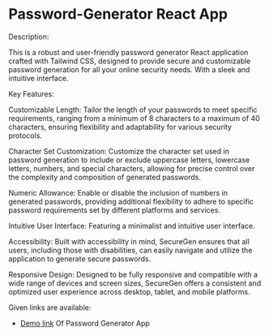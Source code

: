 # Password-Generator React App

Description:

This is a robust and user-friendly password generator React application crafted with Tailwind CSS, designed to provide secure and customizable password generation for all your online security needs. With a sleek and intuitive interface.

Key Features:

Customizable Length: Tailor the length of your passwords to meet specific requirements, ranging from a minimum of 8 characters to a maximum of 40 characters, ensuring flexibility and adaptability for various security protocols.

Character Set Customization: Customize the character set used in password generation to include or exclude uppercase letters, lowercase letters, numbers, and special characters, allowing for precise control over the complexity and composition of generated passwords.

Numeric Allowance: Enable or disable the inclusion of numbers in generated passwords, providing additional flexibility to adhere to specific password requirements set by different platforms and services.

Intuitive User Interface: Featuring a minimalist and intuitive user interface.

Accessibility: Built with accessibility in mind, SecureGen ensures that all users, including those with disabilities, can easily navigate and utilize the application to generate secure passwords.

Responsive Design: Designed to be fully responsive and compatible with a wide range of devices and screen sizes, SecureGen offers a consistent and optimized user experience across desktop, tablet, and mobile platforms.

Given links are available:

- [Demo link](https://akash-sadhab-password-generator.vercel.app/) Of Password Generator App
